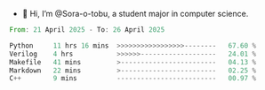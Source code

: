 - 👋 Hi, I’m @Sora-o-tobu, a student major in computer science.

<!--START_SECTION:waka-->

```rust
From: 21 April 2025 - To: 26 April 2025

Python     11 hrs 16 mins  >>>>>>>>>>>>>>>>>--------   67.60 %
Verilog    4 hrs           >>>>>>-------------------   24.01 %
Makefile   41 mins         >------------------------   04.13 %
Markdown   22 mins         >------------------------   02.25 %
C++        9 mins          -------------------------   00.97 %
```

<!--END_SECTION:waka-->

<!---
<img align='center' src='https://raw.githubusercontent.com/Sora-o-tobu/Sora-o-tobu/main/OneLastSora.png' width='410px'>
--->
<!---
Sora-o-tobu/Sora-o-tobu is a ✨ special ✨ repository because its `README.md` (this file) appears on your GitHub profile.
You can click the Preview link to take a look at your changes.
--->
